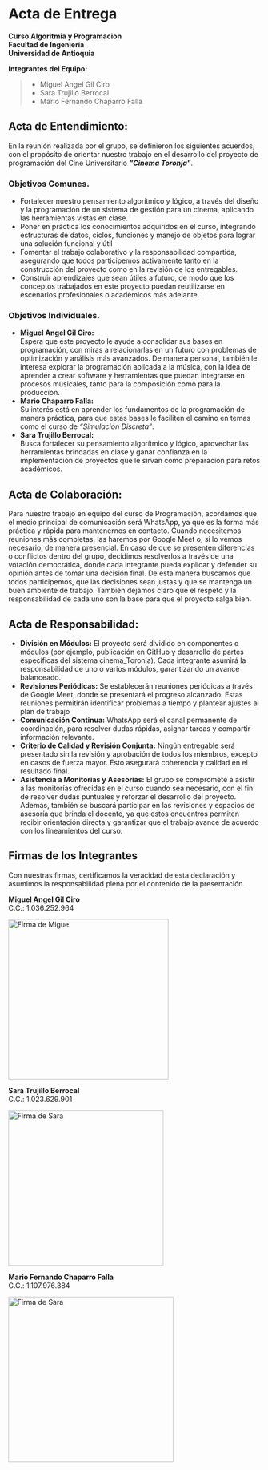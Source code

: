 # Acta de Entrega 
**Curso Algoritmia y Programacion** <br>
**Facultad de Ingeniería** <br>
**Universidad de Antioquia** <br>

**Integrantes del Equipo:**
>*  Miguel Angel Gil Ciro
>*  Sara Trujillo Berrocal
>*  Mario Fernando Chaparro Falla

## Acta de Entendimiento:
En la reunión realizada por el grupo, se definieron los siguientes acuerdos, con el propósito de orientar nuestro trabajo en el desarrollo del proyecto de programación del Cine Universitario ***"Cinema Toronja"***.

### Objetivos Comunes.
*  Fortalecer nuestro pensamiento algorítmico y lógico, a través del diseño y la programación de un sistema de gestión para un cinema, aplicando las herramientas vistas en clase.
*  Poner en práctica los conocimientos adquiridos en el curso, integrando estructuras de datos, ciclos, funciones y manejo de objetos para lograr una solución funcional y útil
*  Fomentar el trabajo colaborativo y la responsabilidad compartida, asegurando que todos participemos activamente tanto en la construcción del proyecto como en la revisión de los entregables.
*  Construir aprendizajes que sean útiles a futuro, de modo que los conceptos trabajados en este proyecto puedan reutilizarse en escenarios profesionales o académicos más adelante.

### Objetivos Individuales.
*  **Miguel Angel Gil Ciro:** <br>
Espera que este proyecto le ayude a consolidar sus bases en programación, con miras a relacionarlas en un futuro con problemas de optimización y análisis más avanzados. De manera personal, también le interesa explorar la programación aplicada a la música, con la idea de aprender a crear software y herramientas que puedan integrarse en procesos musicales, tanto para la composición como para la producción.
*  **Mario Chaparro Falla:** <br>
Su interés está en aprender los fundamentos de la programación de manera práctica, para que estas bases le faciliten el camino en temas como el curso de *“Simulación Discreta”*.
*  **Sara Trujillo Berrocal:** <br>
Busca fortalecer su pensamiento algorítmico y lógico, aprovechar las herramientas brindadas en clase y ganar confianza en la implementación de proyectos que le sirvan como preparación para retos académicos.

## Acta de Colaboración:
Para nuestro trabajo en equipo del curso de Programación, acordamos que el medio principal de comunicación será WhatsApp, ya que es la forma más práctica y rápida para mantenernos en contacto. Cuando necesitemos reuniones más completas, las haremos por Google Meet o, si lo vemos necesario, de manera presencial. En caso de que se presenten diferencias o conflictos dentro del grupo, decidimos resolverlos a través de una votación democrática, donde cada integrante pueda explicar y defender su opinión antes de tomar una decisión final. De esta manera buscamos que todos participemos, que las decisiones sean justas y que se mantenga un buen ambiente de trabajo. También dejamos claro que el respeto y la responsabilidad de cada uno son la base para que el proyecto salga bien.

## Acta de Responsabilidad: 
*  **División en Módulos:** El proyecto será dividido en componentes o módulos (por ejemplo, publicación en GitHub y desarrollo de partes específicas del sistema cinema_Toronja). Cada integrante asumirá la responsabilidad de uno o varios módulos, garantizando un avance balanceado.
*  **Revisiones Periódicas:** Se establecerán reuniones periódicas a través de Google Meet, donde se presentará el progreso alcanzado. Estas reuniones permitirán identificar problemas a tiempo y plantear ajustes al plan de trabajo
*  **Comunicación Continua:** WhatsApp será el canal permanente de coordinación, para resolver dudas rápidas, asignar tareas y compartir información relevante.
*  **Criterio de Calidad y Revisión Conjunta:** Ningún entregable será presentado sin la revisión y aprobación de todos los miembros, excepto en casos de fuerza mayor. Esto asegurará coherencia y calidad en el resultado final.
*  **Asistencia a Monitorias y Asesorias:** El grupo se compromete a asistir a las monitorías ofrecidas en el curso cuando sea necesario, con el fin de resolver dudas puntuales y reforzar el desarrollo del proyecto. Además, también se buscará participar en las revisiones y espacios de asesoría que brinda el docente, ya que estos encuentros permiten recibir orientación directa y garantizar que el trabajo avance de acuerdo con los lineamientos del curso.

## Firmas de los Integrantes
Con nuestras firmas, certificamos la veracidad de esta declaración y asumimos la responsabilidad plena por el contenido de la presentación.

**Miguel Angel Gil Ciro** <br>
C.C.: 1.036.252.964

<img src="https://github.com/user-attachments/assets/87bcbc17-39e9-491a-bf50-549377bda058" alt="Firma de Migue" width="320"/>

**Sara Trujillo Berrocal** <br>
C.C.: 1.023.629.901

<img src="https://github.com/user-attachments/assets/67a4a572-ffec-4ea5-a71c-102a1e8d6774" alt="Firma de Sara" width="310"/>


**Mario Fernando Chaparro Falla** <br>
C.C.: 1.107.976.384

<img src="https://github.com/user-attachments/assets/9fc9d2d5-141b-4398-a0f9-f1d9f12d1b70" alt="Firma de Sara" width="330"/>




